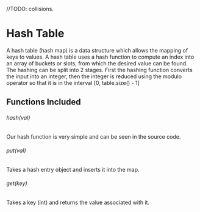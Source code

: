 //TODO: collisions.

# Hash Table

A hash table (hash map) is a data structure which allows the mapping of keys to
values. A hash table uses a hash function to compute an index into an array of
buckets or slots, from which the desired value can be found. The hashing can be
split into 2 stages. First the hashing function converts the input into an
integer, then the integer is reduced using the modulo operator so that it is in
the interval [0, table.size() - 1]

## Functions Included

###### hash(val)
Our hash function is very simple and can be seen in the source code.

###### put(val)
Takes a hash entry object and inserts it into the map.

###### get(key)
Takes a key (int) and returns the value associated with it.
